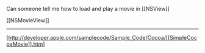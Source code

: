 Can someone tell me how to load and play a movie in [[NSView]]

[[NSMovieView]]

----
[http://developer.apple.com/samplecode/Sample_Code/Cocoa/[[SimpleCocoaMovie]].htm]